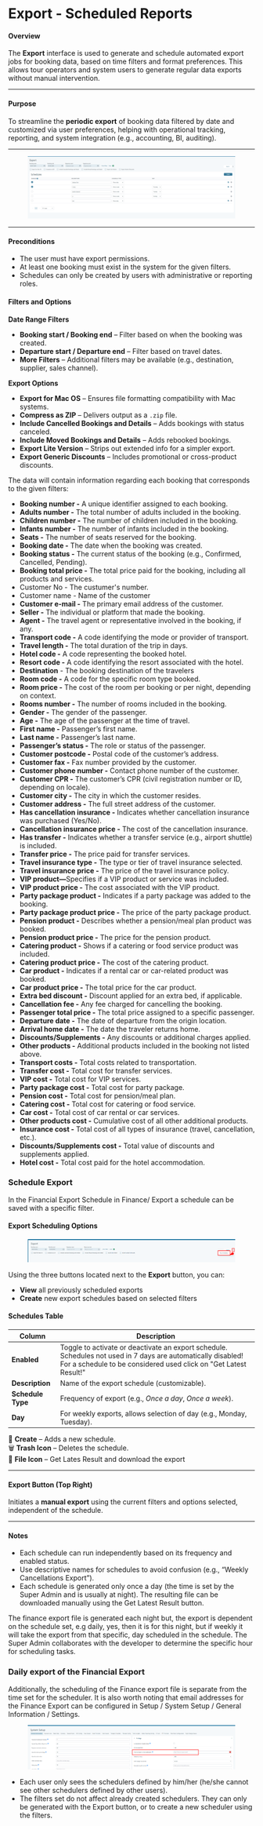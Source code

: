 # Export - Scheduled Reports

#### Overview

The **Export** interface is used to generate and schedule automated export jobs for booking data, based on time filters and format preferences. This allows tour operators and system users to generate regular data exports without manual intervention.

***

#### Purpose

To streamline the **periodic export** of booking data filtered by date and customized via user preferences, helping with operational tracking, reporting, and system integration (e.g., accounting, BI, auditing).

***

<figure><img src=".gitbook/assets/image (310).png" alt=""><figcaption></figcaption></figure>

***

#### Preconditions

* The user must have export permissions.
* At least one booking must exist in the system for the given filters.
* Schedules can only be created by users with administrative or reporting roles.

#### Filters and Options

**Date Range Filters**

* **Booking start / Booking end** – Filter based on when the booking was created.
* **Departure start / Departure end** – Filter based on travel dates.
* **More Filters** – Additional filters may be available (e.g., destination, supplier, sales channel).

**Export Options**

* **Export for Mac OS** – Ensures file formatting compatibility with Mac systems.
* **Compress as ZIP** – Delivers output as a `.zip` file.
* **Include Cancelled Bookings and Details** – Adds bookings with status canceled.
* **Include Moved Bookings and Details** – Adds rebooked bookings.
* **Export Lite Version** – Strips out extended info for a simpler export.
* **Export Generic Discounts** – Includes promotional or cross-product discounts.

The data will contain information regarding each booking that corresponds to the given filters:

* **Booking number -** A unique identifier assigned to each booking.
* **Adults number -** The total number of adults included in the booking.
* **Children number -** The number of children included in the booking.
* **Infants number -** The number of infants included in the booking.
* **Seats -** The number of seats reserved for the booking.
* **Booking date -** The date when the booking was created.
* **Booking status -** The current status of the booking (e.g., Confirmed, Cancelled, Pending).
* **Booking total price -** The total price paid for the booking, including all products and services.
* Customer No - The custumer's number.
* Customer name - Name of the customer
* **Customer e-mail -** The primary email address of the customer.
* **Seller -** The individual or platform that made the booking.
* **Agent -** The travel agent or representative involved in the booking, if any.
* **Transport code -** A code identifying the mode or provider of transport.
* **Travel length -** The total duration of the trip in days.
* **Hotel code -** A code representing the booked hotel.
* **Resort code -** A code identifying the resort associated with the hotel.
* **Destination** - The booking destination of the travelers
* **Room code -** A code for the specific room type booked.
* **Room price -** The cost of the room per booking or per night, depending on context.
* **Rooms number -** The number of rooms included in the booking.
* **Gender -** The gender of the passenger.
* **Age -** The age of the passenger at the time of travel.
* **First name -** Passenger’s first name.
* **Last name -** Passenger’s last name.
* **Passenger’s status -** The role or status of the passenger.
* **Customer postcode -** Postal code of the customer’s address.
* **Customer fax -** Fax number provided by the customer.
* **Customer phone number -** Contact phone number of the customer.
* **Customer CPR -** The customer’s CPR (civil registration number or ID, depending on locale).
* **Customer city -** The city in which the customer resides.
* **Customer address -** The full street address of the customer.
* **Has cancellation insurance -** Indicates whether cancellation insurance was purchased (Yes/No).
* **Cancellation insurance price -** The cost of the cancellation insurance.
* **Has transfer -** Indicates whether a transfer service (e.g., airport shuttle) is included.
* **Transfer price -** The price paid for transfer services.
* **Travel insurance type -** The type or tier of travel insurance selected.
* **Travel insurance price -** The price of the travel insurance policy.
* **VIP product—**&#x53;pecifies if a VIP product or service was included.
* **VIP product price -** The cost associated with the VIP product.
* **Party package product -** Indicates if a party package was added to the booking.
* **Party package product price -** The price of the party package product.
* **Pension product -** Describes whether a pension/meal plan product was booked.
* **Pension product price -** The price for the pension product.
* **Catering product -** Shows if a catering or food service product was included.
* **Catering product price -** The cost of the catering product.
* **Car product -** Indicates if a rental car or car-related product was booked.
* **Car product price -** The total price for the car product.
* **Extra bed discount -** Discount applied for an extra bed, if applicable.
* **Cancellation fee -** Any fee charged for cancelling the booking.
* **Passenger total price -** The total price assigned to a specific passenger.
* **Departure date -** The date of departure from the origin location.
* **Arrival home date -** The date the traveler returns home.
* **Discounts/Supplements -** Any discounts or additional charges applied.
* **Other products -** Additional products included in the booking not listed above.
* **Transport costs -** Total costs related to transportation.
* **Transfer cost -** Total cost for transfer services.
* **VIP cost -** Total cost for VIP services.
* **Party package cost -** Total cost for party package.
* **Pension cost -** Total cost for pension/meal plan.
* **Catering cost -** Total cost for catering or food service.
* **Car cost -** Total cost of car rental or car services.
* **Other products cost -** Cumulative cost of all other additional products.
* **Insurance cost -** Total cost of all types of insurance (travel, cancellation, etc.).
* **Discounts/Supplements cost -** Total value of discounts and supplements applied.
* **Hotel cost -** Total cost paid for the hotel accommodation.

### Schedule Export

In the Financial Export Schedule in Finance/ Export a schedule can be saved with a specific filter.&#x20;

#### Export Scheduling Options

<figure><img src=".gitbook/assets/image (311).png" alt=""><figcaption></figcaption></figure>

Using the three buttons located next to the **Export** button, you can:

* **View** all previously scheduled exports
* **Create** new export schedules based on selected filters

#### Schedules Table

| Column            | Description                                                                                                                                                                      |
| ----------------- | -------------------------------------------------------------------------------------------------------------------------------------------------------------------------------- |
| **Enabled**       | Toggle to activate or deactivate an export schedule. Schedules not used in 7 days are automatically disabled! For a schedule to be considered used click on "Get Latest Result!" |
| **Description**   | Name of the export schedule (customizable).                                                                                                                                      |
| **Schedule Type** | Frequency of export (e.g., _Once a day_, _Once a week_).                                                                                                                         |
| **Day**           | For weekly exports, allows selection of day (e.g., Monday, Tuesday).                                                                                                             |

🔘 **Create** – Adds a new schedule.\
🗑️ **Trash Icon** – Deletes the schedule.\
📄 **File Icon** – Get Lates Result and download the export

***

#### Export Button (Top Right)

Initiates a **manual export** using the current filters and options selected, independent of the schedule.

***

#### Notes

* Each schedule can run independently based on its frequency and enabled status.
* Use descriptive names for schedules to avoid confusion (e.g., “Weekly Cancellations Export”).
* Each schedule is generated only once a day (the time is set by the Super Admin and is usually at night). The resulting file can be downloaded manually using the Get Latest Result button.&#x20;

The finance export file is generated each night but, the export is dependent on the schedule set, e.g daily, yes, then it is for this night, but if weekly it will take the export from that specific, day scheduled in the schedule. The Super Admin collaborates with the developer to determine the specific hour for scheduling tasks.&#x20;

### Daily export of  the Financial Export

Additionally, the scheduling of the Finance export file is separate from the time set for the scheduler. It is also worth noting that email addresses for the Finance Export can be configured in Setup / System Setup / General Information / Settings.&#x20;

<figure><img src=".gitbook/assets/image (352).png" alt=""><figcaption></figcaption></figure>

* Each user only sees the schedulers defined by him/her (he/she cannot see other schedulers defined by other users).
* The filters set do not affect already created schedulers. They can only be generated with the Export button, or to create a new scheduler using the filters.
